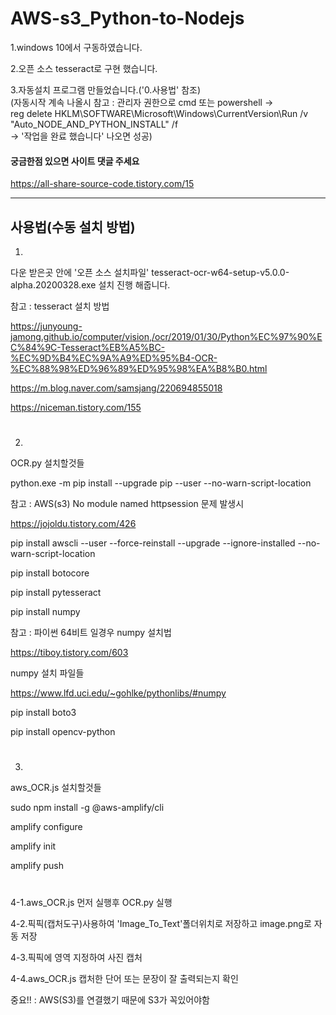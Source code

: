 # AWS-s3_Python-to-Nodejs

1.windows 10에서 구동하였습니다.

2.오픈 소스 tesseract로 구현 했습니다.

3.자동설치 프로그램 만들었습니다.('0.사용법' 참조)  
(자동시작 계속 나올시 참고 : 
관리자 권한으로 cmd 또는 powershell ->  
reg delete HKLM\SOFTWARE\Microsoft\Windows\CurrentVersion\Run /v "Auto_NODE_AND_PYTHON_INSTALL" /f  
-> '작업을 완료 했습니다' 나오면 성공)
　  
   
#### 궁금한점 있으면 사이트 댓글 주세요
https://all-share-source-code.tistory.com/15

--------------------------------------------

## 사용법(수동 설치 방법)  

1.

다운 받은곳 안에 '오픈 소스 설치파일' tesseract-ocr-w64-setup-v5.0.0-alpha.20200328.exe 설치 진행 해줍니다.

참고 : tesseract 설치 방법

https://junyoung-jamong.github.io/computer/vision,/ocr/2019/01/30/Python%EC%97%90%EC%84%9C-Tesseract%EB%A5%BC-%EC%9D%B4%EC%9A%A9%ED%95%B4-OCR-%EC%88%98%ED%96%89%ED%95%98%EA%B8%B0.html

https://m.blog.naver.com/samsjang/220694855018

https://niceman.tistory.com/155

#

2.

OCR.py 설치할것들

python.exe -m pip install --upgrade pip --user --no-warn-script-location

참고 : AWS(s3) No module named httpsession 문제 발생시

https://jojoldu.tistory.com/426

pip install awscli --user --force-reinstall --upgrade --ignore-installed --no-warn-script-location

pip install botocore

pip install pytesseract

pip install numpy

참고 : 파이썬 64비트 일경우 numpy 설치법

https://tiboy.tistory.com/603

numpy 설치 파일들

https://www.lfd.uci.edu/~gohlke/pythonlibs/#numpy

pip install boto3

pip install opencv-python

#

3.

aws_OCR.js 설치할것들

sudo npm install -g @aws-amplify/cli

amplify configure

amplify init

amplify push

#

4-1.aws_OCR.js 먼저 실행후 OCR.py 실행

4-2.픽픽(캡처도구)사용하여 'Image_To_Text'폴더위치로 저장하고 image.png로 자동 저장

4-3.픽픽에 영역 지정하여 사진 캡처

4-4.aws_OCR.js 캡처한 단어 또는 문장이 잘 출력되는지 확인

중요!! : AWS(S3)를 연결했기 때문에 S3가 꼭있어야함
